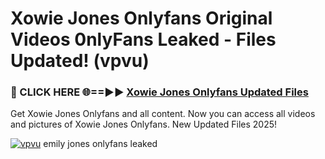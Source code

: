 # Xowie Jones Onlyfans Original Videos 0nlyFans Leaked - Files Updated! (vpvu)

<h3>🔴 CLICK HERE 🌐==►► <a href="https://tinyurl.com/ms9xzufz" rel="nofollow">Xowie Jones Onlyfans Updated Files</a></h3>

Get Xowie Jones Onlyfans and all content. Now you can access all videos and pictures of Xowie Jones Onlyfans. New Updated Files 2025!

[![vpvu](https://i.imgur.com/PQ7UWWw.gif)](https://tinyurl.com/ms9xzufz)
emily jones onlyfans leaked